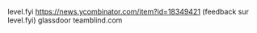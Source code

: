 level.fyi
https://news.ycombinator.com/item?id=18349421 (feedback sur level.fyi)
glassdoor
teamblind.com
